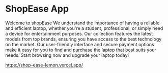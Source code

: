 # ShopEase App

Welcome to shopEase We understand the importance of having a reliable and efficient laptop, whether you're a student, professional, or simply need a device for entertainment purposes. Our collection features the latest models from top brands, ensuring you have access to the best technology on the market. Our user-friendly interface and secure payment options make it easy for you to find and purchase the laptop that best suits your needs. Start browsing now and upgrade your laptop today!

https://shop-ease-lemon.vercel.app/